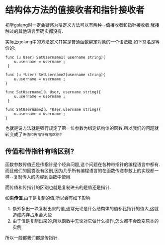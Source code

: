 # 结构体方法的值接收者和指针接收者

初学golang时一定会疑惑为啥定义方法可以有两种--值接收者和指针接收者.我接触过的其他语言里确实都没有.

实际上golang中的方法定义其实是普通函数绑定对象的一个语法糖,如下签名是等价的:

```golang
func (u User) SetUsername1( username string){
    u.username = username ;
 }

func (u *User) SetUsername2(username string){
    u.username = username ;
}
```

```golang
func SetUsername1(u User, username string){
    u.username = username ;
 }

func SetUsername2(u *User,username string){
    u.username = username ;
}
```

也就是说方法就是强行规定了第一位参数为绑定结构体的函数.所以我们的问题就转变成了`传值和传指针有啥区别?`

## 传值和传指针有啥区别?

函数参数传值还是传指针是个经典问题,这个问题在各种带指针的编程语言中都有.而且他们的回答没有区别,因为几乎所有编程语言的在函数传递参数上的实现都一样--复制传入的内容到函数中使用.

而传值和传指针的区别也就是复制进去的是值还是指针.

如果**传值**,由于是复制的值,所以会有如下影响

1. 额外多出一块复制出来的值,通常无论是什么结构体的值都比指针的值大,这就造成内存占用会大些
2. 由于值是复制出来的,所以函数中无论对它做什么操作,怎么都不会改变原本的实例

所以一般都我们都是传指针.
